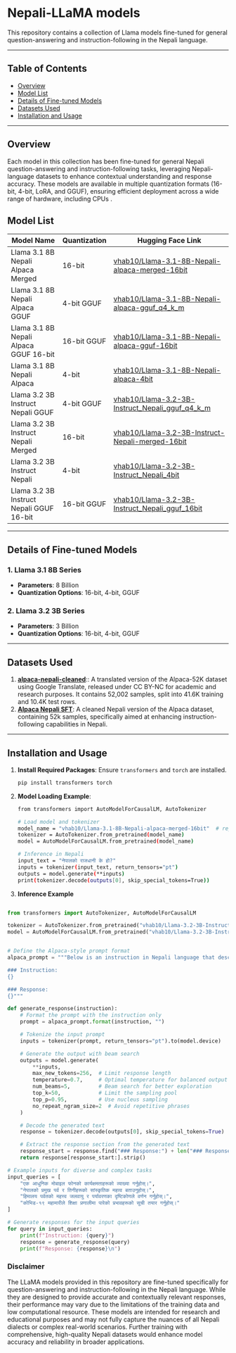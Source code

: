 # Nepali-LLaMA models


This repository contains a collection of Llama models fine-tuned for general question-answering and instruction-following in the Nepali language. 

---

## Table of Contents
- [Overview](#overview)
- [Model List](#model-list)
- [Details of Fine-tuned Models](#details-of-fine-tuned-models)
- [Datasets Used](#datasets-used)
- [Installation and Usage](#installation-and-usage)


---

## Overview
Each model in this collection has been fine-tuned for general Nepali question-answering and instruction-following tasks, leveraging Nepali-language datasets to enhance contextual understanding and response accuracy. These models are available in multiple quantization formats (16-bit, 4-bit, LoRA, and GGUF), ensuring efficient deployment across a wide range of hardware, including CPUs .


## Model List

| Model Name                                         | Quantization | Hugging Face Link                                                                                   |
|----------------------------------------------------|--------------|----------------------------------------------------------------------------------------------------|
| Llama 3.1 8B Nepali Alpaca Merged                  | 16-bit       | [vhab10/Llama-3.1-8B-Nepali-alpaca-merged-16bit](https://huggingface.co/vhab10/Llama-3.1-8B-Nepali-alpaca-merged-16bit) |
| Llama 3.1 8B Nepali Alpaca GGUF                    | 4-bit GGUF   | [vhab10/Llama-3.1-8B-Nepali-alpaca-gguf_q4_k_m](https://huggingface.co/vhab10/Llama-3.1-8B-Nepali-alpaca-gguf_q4_k_m) |
| Llama 3.1 8B Nepali Alpaca GGUF 16-bit             | 16-bit GGUF  | [vhab10/Llama-3.1-8B-Nepali-alpaca-gguf-16bit](https://huggingface.co/vhab10/Llama-3.1-8B-Nepali-alpaca-gguf-16bit) |
| Llama 3.1 8B Nepali Alpaca                         | 4-bit        | [vhab10/Llama-3.1-8B-Nepali-alpaca-4bit](https://huggingface.co/vhab10/Llama-3.1-8B-Nepali-alpaca-4bit) |
| Llama 3.2 3B Instruct Nepali GGUF                  | 4-bit GGUF   | [vhab10/Llama-3.2-3B-Instruct_Nepali_gguf_q4_k_m](https://huggingface.co/vhab10/Llama-3.2-3B-Instruct_Nepali_gguf_q4_k_m) |
| Llama 3.2 3B Instruct Nepali Merged                | 16-bit       | [vhab10/Llama-3.2-3B-Instruct-Nepali-merged-16bit](https://huggingface.co/vhab10/Llama-3.2-3B-Instruct-Nepali-merged-16bit) |
| Llama 3.2 3B Instruct Nepali                       | 4-bit        | [vhab10/Llama-3.2-3B-Instruct_Nepali_4bit](https://huggingface.co/vhab10/Llama-3.2-3B-Instruct_Nepali_4bit) |
| Llama 3.2 3B Instruct Nepali GGUF 16-bit           | 16-bit GGUF  | [vhab10/Llama-3.2-3B-Instruct_Nepali_gguf_16bit](https://huggingface.co/vhab10/Llama-3.2-3B-Instruct_Nepali_gguf_16bit) |


---

## Details of Fine-tuned Models

### 1. Llama 3.1 8B Series
- **Parameters**: 8 Billion
- **Quantization Options**: 16-bit, 4-bit, GGUF

### 2. Llama 3.2 3B Series
- **Parameters**: 3 Billion
- **Quantization Options**: 16-bit, 4-bit, GGUF

---

## Datasets Used

1. **[alpaca-nepali-cleaned](https://huggingface.co/datasets/saillab/alpaca-nepali-cleaned)**::  A translated version of the Alpaca-52K dataset using Google Translate, released under CC BY-NC for academic and research purposes. It contains 52,002 samples, split into 41.6K training and 10.4K test rows.
2. **[Alpaca Nepali SFT](https://huggingface.co/datasets/Saugatkafley/alpaca-nepali-sft)**: A cleaned Nepali version of the Alpaca dataset, containing 52k samples, specifically aimed at enhancing instruction-following capabilities in Nepali.

---

## Installation and Usage

1. **Install Required Packages**: Ensure `transformers` and `torch` are installed.   
   ```bash
   pip install transformers torch

2. **Model Loading Example**:
   ```bash
   from transformers import AutoModelForCausalLM, AutoTokenizer

   # Load model and tokenizer
   model_name = "vhab10/Llama-3.1-8B-Nepali-alpaca-merged-16bit"  # replace with desired model
   tokenizer = AutoTokenizer.from_pretrained(model_name)
   model = AutoModelForCausalLM.from_pretrained(model_name)

   # Inference in Nepali
   input_text = "नेपालको राजधानी के हो?"
   inputs = tokenizer(input_text, return_tensors="pt")
   outputs = model.generate(**inputs)
   print(tokenizer.decode(outputs[0], skip_special_tokens=True))
   ```
   
3. **Inference Example**

```python

from transformers import AutoTokenizer, AutoModelForCausalLM

tokenizer = AutoTokenizer.from_pretrained("vhab10/Llama-3.2-3B-Instruct-Nepali-merged-16bit")
model = AutoModelForCausalLM.from_pretrained("vhab10/Llama-3.2-3B-Instruct-Nepali-merged-16bit")


# Define the Alpaca-style prompt format
alpaca_prompt = """Below is an instruction in Nepali language that describes a task. Write a response in Nepali language that appropriately completes the request.

### Instruction:
{}

### Response:
{}"""

def generate_response(instruction):
    # Format the prompt with the instruction only
    prompt = alpaca_prompt.format(instruction, "")

    # Tokenize the input prompt
    inputs = tokenizer(prompt, return_tensors="pt").to(model.device)

    # Generate the output with beam search
    outputs = model.generate(
        **inputs,
        max_new_tokens=256,  # Limit response length
        temperature=0.7,     # Optimal temperature for balanced output
        num_beams=5,         # Beam search for better exploration
        top_k=50,            # Limit the sampling pool
        top_p=0.95,          # Use nucleus sampling
        no_repeat_ngram_size=2  # Avoid repetitive phrases
    )

    # Decode the generated text
    response = tokenizer.decode(outputs[0], skip_special_tokens=True)

    # Extract the response section from the generated text
    response_start = response.find("### Response:") + len("### Response:")
    return response[response_start:].strip()

# Example inputs for diverse and complex tasks
input_queries = [
    "एक आधुनिक मोबाइल फोनको कार्यक्षमताहरूको व्याख्या गर्नुहोस्।",
    "नेपालको प्रमुख पर्व र तिनीहरूको सांस्कृतिक महत्व बताउनुहोस्।",
    "हिमालय पर्वतको महत्त्व जलवायु र पर्यावरणका दृष्टिकोणले वर्णन गर्नुहोस्।",
    "कोभिड-१९ महामारीले शिक्षा प्रणालीमा पारेको प्रभावहरूको सूची तयार गर्नुहोस्।"
]

# Generate responses for the input queries
for query in input_queries:
    print(f"Instruction: {query}")
    response = generate_response(query)
    print(f"Response: {response}\n")

```

   

   
### Disclaimer
The LLaMA models provided in this repository are fine-tuned specifically for question-answering and instruction-following in the Nepali language. While they are designed to provide accurate and contextually relevant responses, their performance may vary due to the limitations of the training data and low computational resource. These models are intended for research and educational purposes and may not fully capture the nuances of all Nepali dialects or complex real-world scenarios. Further training with comprehensive, high-quality Nepali datasets would enhance model accuracy and reliability in broader applications.

